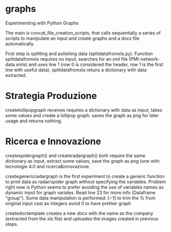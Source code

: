 # graphs
Experimenting with Python Graphs

The main is concat_file_creation_scripts, that calls sequentially a series of scripts to manipulate an input and create graphs and a docx
file automatically. 

First step is splitting and polishing data (splitdatafromxls.py).
Function splitdatafromxls requires no input, searches for an xml file (PMI-network-data.xmls) and uses line 1 (row 0 is considered the
header, row 1 is the first line with useful data).
splitdatafromxls retuns a dictionary with data extracted.

# Strategia Produzione
createlollipopgraph receives requires a dictionary with data as input, takes some values and create a lollipop graph. saves the graph
as png for later usage and returns nothing.

# Ricerca e Innovazione
createspidergraph() and createradargraph() both require the same dictionary as input, extract some values, save the graph as png (one 
with tecnologie 4.0 and ricerca&innovazione.

creategenericradargraph is the first experiment to create a generic function to print data as radar/spider graph without specifying the 
variables. Problem right now is Python seems to prefer avoiding the use of variables names as dynamic input for graph variales. 
Read line 23 for more info (Dataframe "group").
Some data manipulation is performed:
[:-1] to trim the % from original input
cast as integers
avoid 0 to have prettier graph

createdoctemplate creates a new docx with the name as the company (extracted from the xls file) and uploades the images created in
previous steps.

